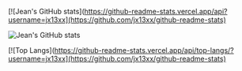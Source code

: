 <!--  👋 Hi, I’m Jeen @jx13xx
- 👀 I’m interested in ...
- 🌱 I’m currently learning ...
- 💞️ I’m looking to collaborate on ...
- 📫 How to reach me ... 


jx13xx/jx13xx is a ✨ special ✨ repository because its `README.md` (this file) appears on your GitHub profile.
You can click the Preview link to take a look at your changes. -->


[![Jean's GitHub stats](https://github-readme-stats.vercel.app/api?username=jx13xx](https://github.com/jx13xx/github-readme-stats)

![Jean's GitHub stats](https://github-readme-stats.vercel.app/api?username=jx13xx&count_private=true)

[![Top Langs](https://github-readme-stats.vercel.app/api/top-langs/?username=jx13xx](https://github.com/jx13xx/github-readme-stats)
